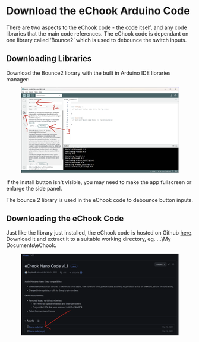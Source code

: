 # Download the eChook Arduino Code

There are two aspects to the eChook code - the code itself, and any code libraries that the main code references. The eChook code is dependant on one library called ‘Bounce2’ which is used to debounce the switch inputs.

## Downloading Libraries

Download the Bounce2 library with the built in Arduino IDE libraries manager:&#x20;

<figure><img src="../.gitbook/assets/image (4).png" alt=""><figcaption></figcaption></figure>

If the install button isn't visible, you may need to make the app fullscreen or enlarge the side panel.

The bounce 2 library is used in the eChook code to debounce button inputs.

## Downloading the eChook Code

Just like the library just installed, the eChook code is hosted on Github [here](https://github.com/eChook/eChook-Arduino-Nano/releases/tag/v1.1). Download it and extract it to a suitable working directory, eg. …\My Documents\eChook.

<figure><img src="../.gitbook/assets/image (10).png" alt=""><figcaption></figcaption></figure>

